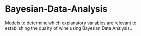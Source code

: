 # Bayesian-Data-Analysis
Models to determine which explanatory variables are relevant to establishing the quality of wine using Bayesian Data Analysis..
